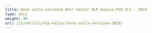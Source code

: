```yaml
---
title: Note sulla versione dell'editor NLP Aspose.PSD CLI - 2024
type: docs
weight: 40
url: /it/net/cli/nlp-editor/note-sulla-versione-2024/
---
```

